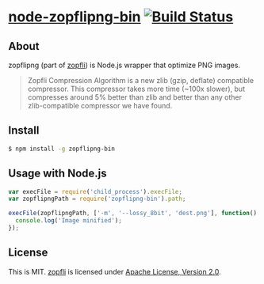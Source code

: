 # [node-zopflipng-bin](https://npmjs.org/package/zopflipng-bin) [![Build Status](https://travis-ci.org/1000ch/node-zopflipng-bin.png?branch=master)](https://travis-ci.org/1000ch/node-zopflipng-bin)

## About

zopflipng (part of [zopfli](https://code.google.com/p/zopfli/)) is Node.js wrapper that optimize PNG images.

> Zopfli Compression Algorithm is a new zlib (gzip, deflate) compatible compressor. This compressor takes more time (~100x slower), but compresses around 5% better than zlib and better than any other zlib-compatible compressor we have found.

## Install

```sh
$ npm install -g zopflipng-bin
```

## Usage with Node.js

```js
var execFile = require('child_process').execFile;
var zopflipngPath = require('zopflipng-bin').path;

execFile(zopflipngPath, ['-m', '--lossy_8bit', 'dest.png'], function() {
  console.log('Image minified');
});
```

## License

This is MIT.
[zopfli](https://code.google.com/p/zopfli/) is licensed under [Apache License, Version 2.0](http://www.apache.org/licenses/LICENSE-2.0).